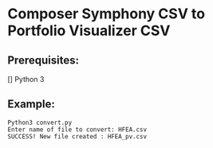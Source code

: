 # Composer Symphony CSV to Portfolio Visualizer CSV

## Prerequisites:
[] Python 3

## Example:

    Python3 convert.py
    Enter name of file to convert: HFEA.csv
    SUCCESS! New file created : HFEA_pv.csv
